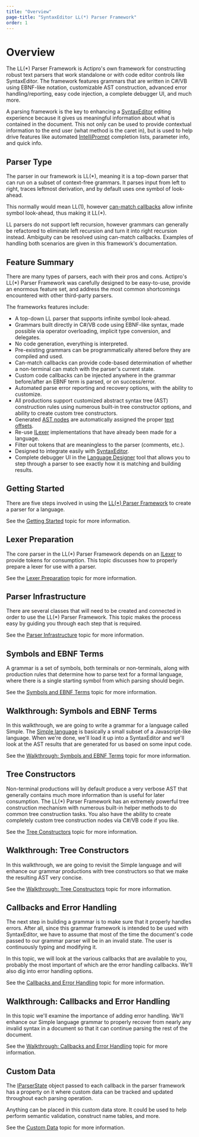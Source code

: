 ```yaml
---
title: "Overview"
page-title: "SyntaxEditor LL(*) Parser Framework"
order: 1
---
```

# Overview

The LL(*) Parser Framework is Actipro's own framework for constructing robust text parsers that work standalone or with code editor controls like SyntaxEditor.  The framework features grammars that are written in C#/VB using EBNF-like notation, customizable AST construction, advanced error handling/reporting, easy code injection, a complete debugger UI, and much more.

A parsing framework is the key to enhancing a [SyntaxEditor](../index.md) editing experience because it gives us meaningful information about what is contained in the document.  This not only can be used to provide contextual information to the end user (what method is the caret in), but is used to help drive features like automated [IntelliPrompt](../user-interface/intelliprompt/index.md) completion lists, parameter info, and quick info.

## Parser Type

The parser in our framework is LL(*), meaning it is a top-down parser that can run on a subset of context-free grammars.  It parses input from left to right, traces leftmost derivation, and by default uses one symbol of look-ahead.

This normally would mean LL(1), however [can-match callbacks](callbacks-and-error-handling.md) allow infinite symbol look-ahead, thus making it LL(*).

LL parsers do not support left recursion, however grammars can generally be refactored to eliminate left recursion and turn it into right recursion instead.  Ambiguity can be resolved using can-match callbacks.  Examples of handling both scenarios are given in this framework's documentation.

## Feature Summary

There are many types of parsers, each with their pros and cons.  Actipro's LL(*) Parser Framework was carefully designed to be easy-to-use, provide an enormous feature set, and address the most common shortcomings encountered with other third-party parsers.

The frameworks features include:

- A top-down LL parser that supports infinite symbol look-ahead.
- Grammars built directly in C#/VB code using EBNF-like syntax, made possible via operator overloading, implicit type conversion, and delegates.
- No code generation, everything is interpreted.
- Pre-existing grammars can be programmatically altered before they are compiled and used.
- Can-match callbacks can provide code-based determination of whether a non-terminal can match with the parser's current state.
- Custom code callbacks can be injected anywhere in the grammar before/after an EBNF term is parsed, or on success/error.
- Automated parse error reporting and recovery options, with the ability to customize.
- All productions support customized abstract syntax tree (AST) construction rules using numerous built-in tree constructor options, and ability to create custom tree constructors.
- Generated [AST nodes](../text-parsing/parsing/ast-nodes.md) are automatically assigned the proper [text offsets](../text-parsing/core-text/offsets-ranges-positions.md).
- Re-use [ILexer](../text-parsing/lexing/index.md) implementations that have already been made for a language.
- Filter out tokens that are meaningless to the parser (comments, etc.).
- Designed to integrate easily with [SyntaxEditor](../index.md).
- Complete debugger UI in the [Language Designer](../language-designer-tool/index.md) tool that allows you to step through a parser to see exactly how it is matching and building results.

## Getting Started

There are five steps involved in using the [LL(*) Parser Framework](index.md) to create a parser for a language.

See the [Getting Started](getting-started.md) topic for more information.

## Lexer Preparation

The core parser in the LL(*) Parser Framework depends on an [ILexer](xref:ActiproSoftware.Text.Lexing.ILexer) to provide tokens for consumption.  This topic discusses how to properly prepare a lexer for use with a parser.

See the [Lexer Preparation](lexer-preparation.md) topic for more information.

## Parser Infrastructure

There are several classes that will need to be created and connected in order to use the LL(*) Parser Framework.  This topic makes the process easy by guiding you through each step that is required.

See the [Parser Infrastructure](parser-infrastructure.md) topic for more information.

## Symbols and EBNF Terms

A grammar is a set of symbols, both terminals or non-terminals, along with production rules that determine how to parse text for a formal language, where there is a single starting symbol from which parsing should begin.

See the [Symbols and EBNF Terms](symbols-and-terms.md) topic for more information.

## Walkthrough: Symbols and EBNF Terms

In this walkthrough, we are going to write a grammar for a language called Simple.  The [Simple language](../simple-language.md) is basically a small subset of a Javascript-like language.  When we're done, we'll load it up into a SyntaxEditor and we'll look at the AST results that are generated for us based on some input code.

See the [Walkthrough: Symbols and EBNF Terms](walkthrough-symbols-and-terms.md) topic for more information.

## Tree Constructors

Non-terminal productions will by default produce a very verbose AST that generally contains much more information than is useful for later consumption.  The LL(*) Parser Framework has an extremely powerful tree construction mechanism with numerous built-in helper methods to do common tree construction tasks.  You also have the ability to create completely custom tree construction nodes via C#/VB code if you like.

See the [Tree Constructors](tree-constructors.md) topic for more information.

## Walkthrough: Tree Constructors

In this walkthrough, we are going to revisit the Simple language and will enhance our grammar productions with tree constructors so that we make the resulting AST very concise.

See the [Walkthrough: Tree Constructors](walkthrough-tree-constructors.md) topic for more information.

## Callbacks and Error Handling

The next step in building a grammar is to make sure that it properly handles errors.  After all, since this grammar framework is intended to be used with SyntaxEditor, we have to assume that most of the time the document's code passed to our grammar parser will be in an invalid state.  The user is continuously typing and modifying it.

In this topic, we will look at the various callbacks that are available to you, probably the most important of which are the error handling callbacks.  We'll also dig into error handling options.

See the [Callbacks and Error Handling](callbacks-and-error-handling.md) topic for more information.

## Walkthrough: Callbacks and Error Handling

In this topic we'll examine the importance of adding error handling.  We'll enhance our Simple language grammar to properly recover from nearly any invalid syntax in a document so that it can continue parsing the rest of the document.

See the [Walkthrough: Callbacks and Error Handling](walkthrough-callbacks-and-error-handling.md) topic for more information.

## Custom Data

The [IParserState](xref:ActiproSoftware.Text.Parsing.LLParser.IParserState) object passed to each callback in the parser framework has a property on it where custom data can be tracked and updated throughout each parsing operation.

Anything can be placed in this custom data store.  It could be used to help perform semantic validation, construct name tables, and more.

See the [Custom Data](custom-data.md) topic for more information.
